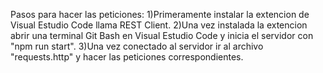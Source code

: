 Pasos para hacer las peticiones:
1)Primeramente instalar la extencion de Visual Estudio Code llama REST Client.
2)Una vez instalada la extencion abrir una terminal Git Bash en Visual Estudio Code y inicia el servidor con "npm run start".
3)Una vez conectado al servidor ir al archivo "requests.http" y hacer las peticiones correspondientes.
